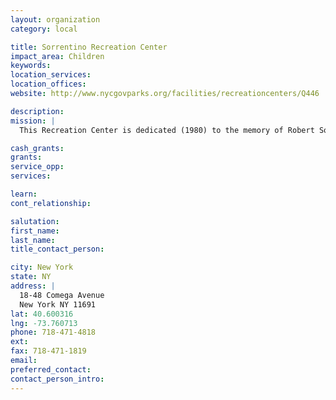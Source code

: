 ```yaml
---
layout: organization
category: local

title: Sorrentino Recreation Center
impact_area: Children
keywords: 
location_services: 
location_offices: 
website: http://www.nycgovparks.org/facilities/recreationcenters/Q446

description: 
mission: |
  This Recreation Center is dedicated (1980) to the memory of Robert Sorrentino (1944-1980), a police officer with the 101st precinct who was killed in the line of duty on April 24, 1980. Officer Sorrentino was a seven-year veteran of the force, having served most of his career in this Rockaway community.

cash_grants: 
grants: 
service_opp: 
services: 

learn: 
cont_relationship: 

salutation: 
first_name: 
last_name: 
title_contact_person: 

city: New York
state: NY
address: |
  18-48 Comega Avenue  
  New York NY 11691
lat: 40.600316
lng: -73.760713
phone: 718-471-4818
ext: 
fax: 718-471-1819
email: 
preferred_contact: 
contact_person_intro: 
---
```


